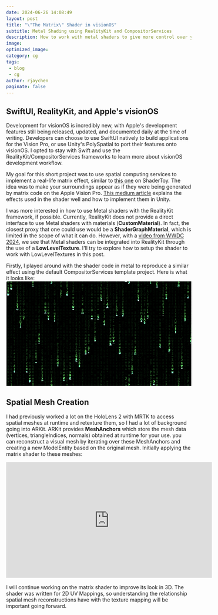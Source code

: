 ```yaml
---
date: 2024-06-26 14:08:49
layout: post
title: "\"The Matrix\" Shader in visionOS"
subtitle: Metal Shading using RealityKit and CompositorServices
description: How to work with metal shaders to give more control over your materials in RealityKit
image:
optimized_image:
category: cg
tags:
 - blog
 - cg
author: rjaychen
paginate: false
---
```

## SwiftUI, RealityKit, and Apple's visionOS
Development for visionOS is incredibly new, with Apple's development features still being released, updated, and documented daily at the time of writing.
Developers can choose to use SwiftUI natively to build applications for the Vision Pro, or use Unity's PolySpatial to port their features onto visionOS. 
I opted to stay with Swift and use the RealityKit/CompositorServices frameworks to learn more about visionOS development workflow. 

My goal for this short project was to use spatial computing services to implement a real-life matrix effect, similar to [this one](https://www.shadertoy.com/view/ldccW4) on ShaderToy. The idea was to make your surroundings appear as if they were being generated by matrix code on the Apple Vision Pro.
[This medium article](https://shahriyarshahrabi.medium.com/shader-studies-matrix-effect-3d2ead3a84c5) explains the effects used in the shader well and how to implement them in Unity.

I was more interested in how to use Metal shaders with the RealityKit framework, if possible. Currently, RealityKit does not provide a direct interface to use Metal shaders with materials (**CustomMaterial**). In fact, the closest proxy that one could use would be a **ShaderGraphMaterial**, which is limited in the scope of what it can do. However, with a [video from WWDC 2024](https://developer.apple.com/videos/play/wwdc2024/10104/), we see that Metal shaders can be integrated into RealityKit through the use of a **LowLevelTexture**. I'll try to explore how to setup the shader to work with LowLevelTextures in this post. 

Firstly, I played around with the shader code in metal to reproduce a similar effect using the default CompositorServices template project. Here is what it looks like: 
![Template Matrix Shader](/assets/img/template_matrix.png)

## Spatial Mesh Creation
I had previously worked a lot on the HoloLens 2 with MRTK to access spatial meshes at runtime and retexture them, so I had a lot of background going into ARKit. ARKit provides **MeshAnchors** which store the mesh data (vertices, triangleIndices, normals) obtained at runtime for your use. you can reconstruct a visual mesh by iterating over these MeshAnchors and creating a new ModelEntity based on the original mesh. Initially applying the matrix shader to these meshes: 
<iframe width="560" height="315" src="https://youtu.be/Zn_qGsGb-ng" frameborder="0" allow="accelerometer; autoplay; clipboard-write; encrypted-media; gyroscope; picture-in-picture" allowfullscreen></iframe>

I will continue working on the matrix shader to improve its look in 3D. The shader was written for 2D UV Mappings, so understanding the relationship spatial mesh reconstructions have with the texture mapping will be important going forward.